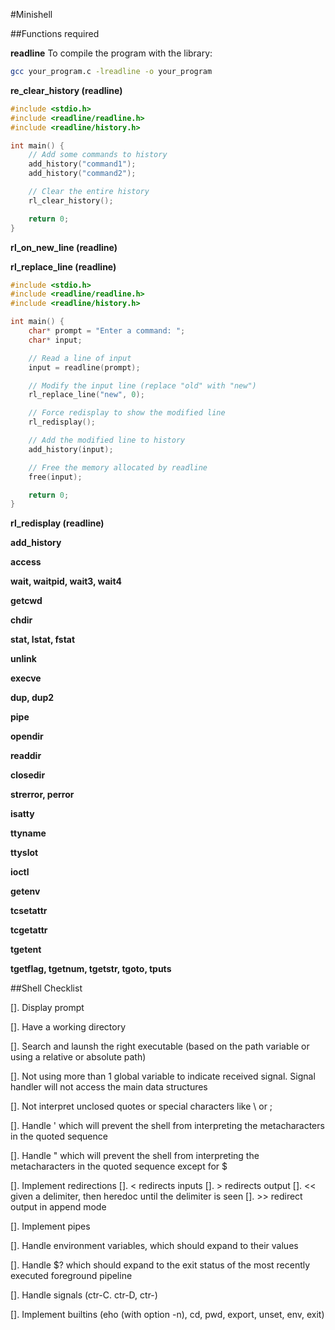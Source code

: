 #Minishell

##Functions required

**readline**
To compile the program with the library: 
```bash
gcc your_program.c -lreadline -o your_program
```

**re_clear_history (readline)**

```C
#include <stdio.h>
#include <readline/readline.h>
#include <readline/history.h>

int main() {
    // Add some commands to history
    add_history("command1");
    add_history("command2");

    // Clear the entire history
    rl_clear_history();

    return 0;
}
```

**rl_on_new_line (readline)**

**rl_replace_line (readline)**

```C
#include <stdio.h>
#include <readline/readline.h>
#include <readline/history.h>

int main() {
    char* prompt = "Enter a command: ";
    char* input;

    // Read a line of input
    input = readline(prompt);

    // Modify the input line (replace "old" with "new")
    rl_replace_line("new", 0);

    // Force redisplay to show the modified line
    rl_redisplay();

    // Add the modified line to history
    add_history(input);

    // Free the memory allocated by readline
    free(input);

    return 0;
}
```

**rl_redisplay (readline)**

**add_history**

**access**

**wait, waitpid, wait3, wait4**

**getcwd**

**chdir**

**stat, lstat, fstat**

**unlink**

**execve**

**dup, dup2**

**pipe**

**opendir**

**readdir**

**closedir**

**strerror, perror**

**isatty**

**ttyname**

**ttyslot**

**ioctl**

**getenv**

**tcsetattr**

**tcgetattr**

**tgetent**

**tgetflag, tgetnum, tgetstr, tgoto, tputs**


##Shell Checklist

[]. Display prompt

[]. Have a working directory

[]. Search and launsh the right executable (based on the path variable or using a relative or absolute path)

[]. Not using more than 1 global variable to indicate received signal. Signal handler will not access the main data structures

[]. Not interpret unclosed quotes or special characters like \ or ;

[]. Handle ' which will prevent the shell from interpreting the metacharacters in the quoted sequence

[].  Handle " which will prevent the shell from interpreting the metacharacters in the quoted sequence except for $

[].  Implement redirections
    []. < redirects inputs
    []. > redirects output
    []. << given a delimiter, then heredoc until the delimiter is seen
    []. >> redirect output in append mode

[]. Implement pipes

[]. Handle environment variables, which should expand to their values

[]. Handle $? which should expand to the exit status of the most recently executed foreground pipeline

[]. Handle signals (ctr-C. ctr-D, ctr-\)

[]. Implement builtins (eho (with option -n), cd, pwd, export, unset, env, exit)

